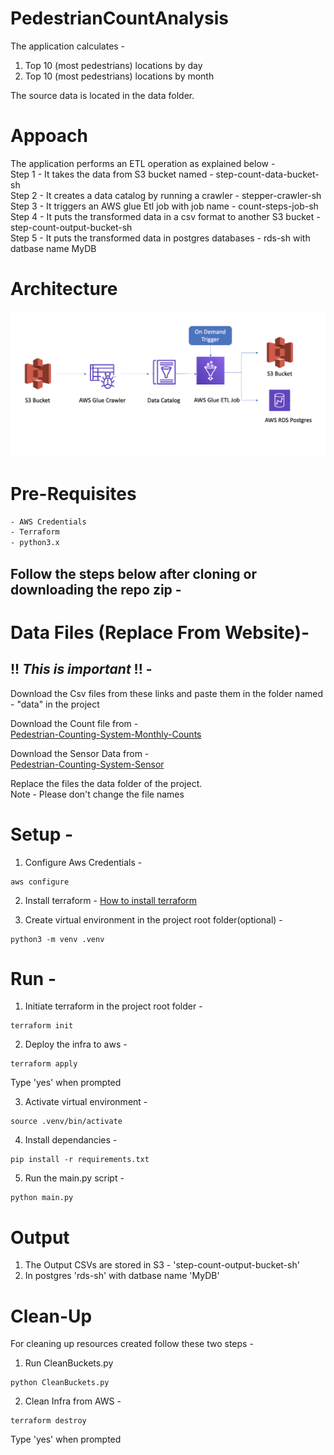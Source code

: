 # PedestrianCountAnalysis
The application calculates -  
1. Top 10 (most pedestrians) locations by day
2. Top 10 (most pedestrians) locations by month

The source data is located in the data folder.

# Appoach 
The application performs an ETL operation as explained below - \
Step 1 - It takes the data from S3 bucket named - step-count-data-bucket-sh\
Step 2 - It creates a data catalog by running a crawler - stepper-crawler-sh\
Step 3 - It triggers an AWS glue Etl job with job name - count-steps-job-sh\
Step 4 - It puts the transformed data in a csv format to another S3 bucket - step-count-output-bucket-sh\
Step 5 - It puts the transformed data in postgres databases - rds-sh with datbase name MyDB

# Architecture
![](img/Arch.png)

# Pre-Requisites
```sh
- AWS Credentials
- Terraform
- python3.x
```

## Follow the steps below after cloning or downloading the repo zip - 
    
# Data Files (Replace From Website)- 
## **!! _This is important_ !!** -
Download the Csv files from these links and paste them in the folder named - "data" in the project
  
Download the Count file from  -  
[Pedestrian-Counting-System-Monthly-Counts](https://data.melbourne.vic.gov.au/Transport/Pedestrian-Counting-System-Monthly-counts-per-hour/b2ak-trbp)

Download the Sensor Data from  -   
[Pedestrian-Counting-System-Sensor](https://data.melbourne.vic.gov.au/Transport/Pedestrian-Counting-System-Sensor-Locations/h57g-5234)

Replace the files the data folder of the project.  
Note - Please don't change the file names
# Setup - 
1. Configure Aws Credentials - 
```aws
aws configure  
```  

2. Install terraform  - 
    [How to install terraform](https://learn.hashicorp.com/tutorials/terraform/install-cli)

3. Create virtual environment in the project root folder(optional) -   
```virtual
python3 -m venv .venv
```

# Run - 
1. Initiate terraform in the project root folder -
```tr
terraform init
```

2. Deploy the infra to aws  - 
```tr
terraform apply
```
Type 'yes' when prompted

3. Activate virtual environment -
```virt
source .venv/bin/activate
```
4. Install dependancies - 
```pip
pip install -r requirements.txt
```

5. Run the main.py script - 
```main
python main.py 
```

# Output
1. The Output CSVs are stored in S3 - 'step-count-output-bucket-sh'
2. In postgres 'rds-sh' with datbase name 'MyDB'

# Clean-Up
For cleaning up resources created follow these two steps - 

1. Run CleanBuckets.py
```clean
python CleanBuckets.py
```
2. Clean Infra from AWS - 
```clean
terraform destroy
```
Type 'yes' when prompted
